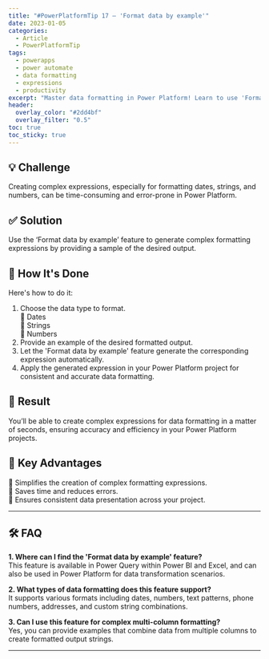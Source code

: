 ```yaml
---
title: "#PowerPlatformTip 17 – 'Format data by example'"
date: 2023-01-05
categories:
  - Article
  - PowerPlatformTip
tags:
  - powerapps
  - power automate
  - data formatting
  - expressions
  - productivity
excerpt: "Master data formatting in Power Platform! Learn to use 'Format data by example' to quickly generate accurate expressions for dates, strings, and numbers."
header:
  overlay_color: "#2dd4bf"
  overlay_filter: "0.5"
toc: true
toc_sticky: true
---
```


## 💡 Challenge
Creating complex expressions, especially for formatting dates, strings, and numbers, can be time-consuming and error-prone in Power Platform.

## ✅ Solution
Use the ‘Format data by example’ feature to generate complex formatting expressions by providing a sample of the desired output.

## 🔧 How It's Done
Here's how to do it:
1. Choose the data type to format.  
   🔸 Dates  
   🔸 Strings  
   🔸 Numbers
2. Provide an example of the desired formatted output.  
3. Let the 'Format data by example' feature generate the corresponding expression automatically.  
4. Apply the generated expression in your Power Platform project for consistent and accurate data formatting.

## 🎉 Result
You’ll be able to create complex expressions for data formatting in a matter of seconds, ensuring accuracy and efficiency in your Power Platform projects.

## 🌟 Key Advantages
🔸 Simplifies the creation of complex formatting expressions.  
🔸 Saves time and reduces errors.  
🔸 Ensures consistent data presentation across your project.

---

## 🛠️ FAQ
**1. Where can I find the 'Format data by example' feature?**  
This feature is available in Power Query within Power BI and Excel, and can also be used in Power Platform for data transformation scenarios.

**2. What types of data formatting does this feature support?**  
It supports various formats including dates, numbers, text patterns, phone numbers, addresses, and custom string combinations.

**3. Can I use this feature for complex multi-column formatting?**  
Yes, you can provide examples that combine data from multiple columns to create formatted output strings.

---
